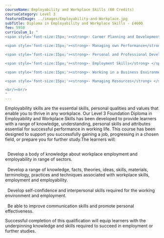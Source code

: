 ```yaml
---
courseName: Employability and Workplace Skills (60 Credits)
courseCategory: Level 3
featuredImage: ../images/Employability-and-Workplace.jpg
subTitle: Diploma in Employability and Workplace Skills - £4600
fee: 5950
curriculum_1: "
<span style='font-size:15px;'><strong>- Career Planning and Development</strong></span> <br/><br/>

<span style='font-size:15px;'><strong>- Managing own Performance</strong> </span> <br/><br/>

<span style='font-size:15px;'><strong>- Personal and Professional Development</strong> </span><br/><br/>

<span style='font-size:15px;'><strong>- Employment Skills</strong> </span><br/><br/>

<span style='font-size:15px;'><strong>- Working in a Business Environment</strong> </span><br/><br/>

<span style='font-size:15px;'><strong>- Managing Resources</strong> </span><br/><br/>

<br/><br/>
"
---
```

Employability skills are the essential skills, personal qualities and values that enable you to thrive in any workplace. Our Level 3 Foundation Diploma in Employability and Workplace Skills has been developed to provide learners with a range of knowledge, understanding, personal skills and attributes essential for successful performance in working life. This course has been designed to support you successfully gaining a job, progressing in a chosen field, or prepare you for further study.The learners will:<br/><br/>

  <i class="fas fa-check-circle" style="color:#464660; margin-right:8px"></i>    Develop a body of knowledge about workplace employment and employability in range of sectors.
  <br/><br/>
  <i class="fas fa-check-circle" style="color:#464660; margin-right:8px"></i>   Develop a range of knowledge, facts, theories, ideas, skills, materials, terminology, practices and techniques associated with workplace skills, employment and employability.
  <br/><br/>
  <i class="fas fa-check-circle" style="color:#464660; margin-right:8px"></i>  Develop self-confidence and interpersonal skills required for the working environment and employment.
    <br/><br/>
  <i class="fas fa-check-circle" style="color:#464660; margin-right:8px"></i>  Be able to improve communication 
  skills and promote personal effectiveness.

Successful completion of this qualification will equip learners with the underpinning knowledge and skills required to succeed in employment or further studies.
